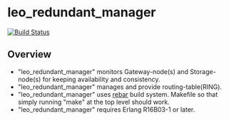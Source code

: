 leo_redundant_manager
=====================

[![Build Status](https://secure.travis-ci.org/leo-project/leo_redundant_manager.png?branch=master)](http://travis-ci.org/leo-project/leo_redundant_manager)

Overview
--------

* "leo_redundant_manager" monitors Gateway-node(s) and Storage-node(s) for keeping availability and consistency.
* "leo_redundant_manager" manages and provide routing-table(RING).
* "leo_redundant_manager" uses [rebar](https://github.com/rebar/rebar) build system. Makefile so that simply running "make" at the top level should work.
* "leo_redundant_manager" requires Erlang R16B03-1 or later.
